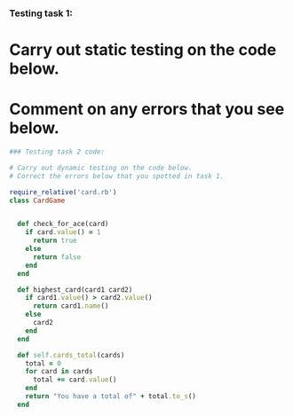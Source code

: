 ### Testing task 1:

# Carry out static testing on the code below.
# Comment on any errors that you see below.
```ruby
### Testing task 2 code:

# Carry out dynamic testing on the code below.
# Correct the errors below that you spotted in task 1.

require_relative('card.rb')
class CardGame


  def check_for_ace(card)
    if card.value() = 1
      return true
    else
      return false
    end
  end

  def highest_card(card1 card2)
    if card1.value() > card2.value()
      return card1.name()
    else
      card2
    end
  end

  def self.cards_total(cards)
    total = 0
    for card in cards
      total += card.value()
    end
    return "You have a total of" + total.to_s()
  end


```
